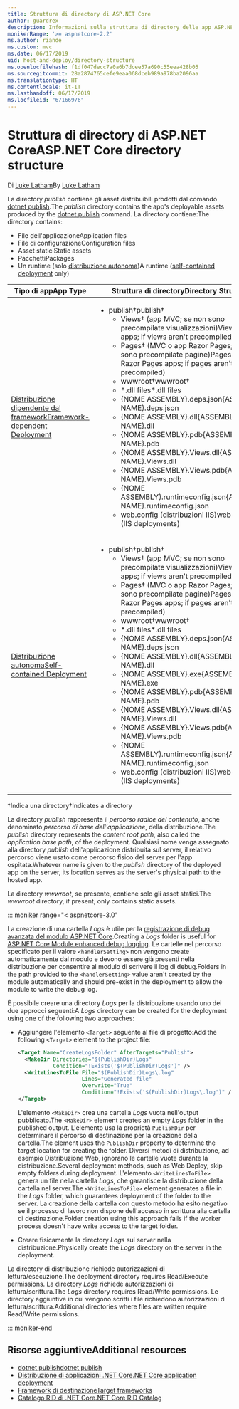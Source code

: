 ```yaml
---
title: Struttura di directory di ASP.NET Core
author: guardrex
description: Informazioni sulla struttura di directory delle app ASP.NET Core pubblicate.
monikerRange: '>= aspnetcore-2.2'
ms.author: riande
ms.custom: mvc
ms.date: 06/17/2019
uid: host-and-deploy/directory-structure
ms.openlocfilehash: f1df047decc7a0a6b7dcee57a690c55eea428b05
ms.sourcegitcommit: 28a2874765cefe9eaa068dceb989a978ba2096aa
ms.translationtype: HT
ms.contentlocale: it-IT
ms.lasthandoff: 06/17/2019
ms.locfileid: "67166976"
---
```

# <a name="aspnet-core-directory-structure"></a><span data-ttu-id="7733c-103">Struttura di directory di ASP.NET Core</span><span class="sxs-lookup"><span data-stu-id="7733c-103">ASP.NET Core directory structure</span></span>

<span data-ttu-id="7733c-104">Di [Luke Latham](https://github.com/guardrex)</span><span class="sxs-lookup"><span data-stu-id="7733c-104">By [Luke Latham](https://github.com/guardrex)</span></span>

<span data-ttu-id="7733c-105">La directory *publish* contiene gli asset distribuibili prodotti dal comando [dotnet publish](/dotnet/core/tools/dotnet-publish).</span><span class="sxs-lookup"><span data-stu-id="7733c-105">The *publish* directory contains the app's deployable assets produced by the [dotnet publish](/dotnet/core/tools/dotnet-publish) command.</span></span> <span data-ttu-id="7733c-106">La directory contiene:</span><span class="sxs-lookup"><span data-stu-id="7733c-106">The directory contains:</span></span>

* <span data-ttu-id="7733c-107">File dell'applicazione</span><span class="sxs-lookup"><span data-stu-id="7733c-107">Application files</span></span>
* <span data-ttu-id="7733c-108">File di configurazione</span><span class="sxs-lookup"><span data-stu-id="7733c-108">Configuration files</span></span>
* <span data-ttu-id="7733c-109">Asset statici</span><span class="sxs-lookup"><span data-stu-id="7733c-109">Static assets</span></span>
* <span data-ttu-id="7733c-110">Pacchetti</span><span class="sxs-lookup"><span data-stu-id="7733c-110">Packages</span></span>
* <span data-ttu-id="7733c-111">Un runtime (solo [distribuzione autonoma](/dotnet/core/deploying/#self-contained-deployments-scd))</span><span class="sxs-lookup"><span data-stu-id="7733c-111">A runtime ([self-contained deployment](/dotnet/core/deploying/#self-contained-deployments-scd) only)</span></span>

| <span data-ttu-id="7733c-112">Tipo di app</span><span class="sxs-lookup"><span data-stu-id="7733c-112">App Type</span></span> | <span data-ttu-id="7733c-113">Struttura di directory</span><span class="sxs-lookup"><span data-stu-id="7733c-113">Directory Structure</span></span> |
| -------- | ------------------- |
| [<span data-ttu-id="7733c-114">Distribuzione dipendente dal framework</span><span class="sxs-lookup"><span data-stu-id="7733c-114">Framework-dependent Deployment</span></span>](/dotnet/core/deploying/#framework-dependent-deployments-fdd) | <ul><li><span data-ttu-id="7733c-115">publish&dagger;</span><span class="sxs-lookup"><span data-stu-id="7733c-115">publish&dagger;</span></span><ul><li><span data-ttu-id="7733c-116">Views&dagger; (app MVC; se non sono precompilate visualizzazioni)</span><span class="sxs-lookup"><span data-stu-id="7733c-116">Views&dagger; (MVC apps; if views aren't precompiled)</span></span></li><li><span data-ttu-id="7733c-117">Pages&dagger; (MVC o app Razor Pages; se non sono precompilate pagine)</span><span class="sxs-lookup"><span data-stu-id="7733c-117">Pages&dagger; (MVC or Razor Pages apps; if pages aren't precompiled)</span></span></li><li><span data-ttu-id="7733c-118">wwwroot&dagger;</span><span class="sxs-lookup"><span data-stu-id="7733c-118">wwwroot&dagger;</span></span></li><li><span data-ttu-id="7733c-119">\*\.dll files</span><span class="sxs-lookup"><span data-stu-id="7733c-119">\*\.dll files</span></span></li><li><span data-ttu-id="7733c-120">{NOME ASSEMBLY}.deps.json</span><span class="sxs-lookup"><span data-stu-id="7733c-120">{ASSEMBLY NAME}.deps.json</span></span></li><li><span data-ttu-id="7733c-121">{NOME ASSEMBLY}.dll</span><span class="sxs-lookup"><span data-stu-id="7733c-121">{ASSEMBLY NAME}.dll</span></span></li><li><span data-ttu-id="7733c-122">{NOME ASSEMBLY}.pdb</span><span class="sxs-lookup"><span data-stu-id="7733c-122">{ASSEMBLY NAME}.pdb</span></span></li><li><span data-ttu-id="7733c-123">{NOME ASSEMBLY}.Views.dll</span><span class="sxs-lookup"><span data-stu-id="7733c-123">{ASSEMBLY NAME}.Views.dll</span></span></li><li><span data-ttu-id="7733c-124">{NOME ASSEMBLY}.Views.pdb</span><span class="sxs-lookup"><span data-stu-id="7733c-124">{ASSEMBLY NAME}.Views.pdb</span></span></li><li><span data-ttu-id="7733c-125">{NOME ASSEMBLY}.runtimeconfig.json</span><span class="sxs-lookup"><span data-stu-id="7733c-125">{ASSEMBLY NAME}.runtimeconfig.json</span></span></li><li><span data-ttu-id="7733c-126">web.config (distribuzioni IIS)</span><span class="sxs-lookup"><span data-stu-id="7733c-126">web.config (IIS deployments)</span></span></li></ul></li></ul> |
| [<span data-ttu-id="7733c-127">Distribuzione autonoma</span><span class="sxs-lookup"><span data-stu-id="7733c-127">Self-contained Deployment</span></span>](/dotnet/core/deploying/#self-contained-deployments-scd) | <ul><li><span data-ttu-id="7733c-128">publish&dagger;</span><span class="sxs-lookup"><span data-stu-id="7733c-128">publish&dagger;</span></span><ul><li><span data-ttu-id="7733c-129">Views&dagger; (app MVC; se non sono precompilate visualizzazioni)</span><span class="sxs-lookup"><span data-stu-id="7733c-129">Views&dagger; (MVC apps; if views aren't precompiled)</span></span></li><li><span data-ttu-id="7733c-130">Pages&dagger; (MVC o app Razor Pages; se non sono precompilate pagine)</span><span class="sxs-lookup"><span data-stu-id="7733c-130">Pages&dagger; (MVC or Razor Pages apps; if pages aren't precompiled)</span></span></li><li><span data-ttu-id="7733c-131">wwwroot&dagger;</span><span class="sxs-lookup"><span data-stu-id="7733c-131">wwwroot&dagger;</span></span></li><li><span data-ttu-id="7733c-132">\*.dll files</span><span class="sxs-lookup"><span data-stu-id="7733c-132">\*.dll files</span></span></li><li><span data-ttu-id="7733c-133">{NOME ASSEMBLY}.deps.json</span><span class="sxs-lookup"><span data-stu-id="7733c-133">{ASSEMBLY NAME}.deps.json</span></span></li><li><span data-ttu-id="7733c-134">{NOME ASSEMBLY}.dll</span><span class="sxs-lookup"><span data-stu-id="7733c-134">{ASSEMBLY NAME}.dll</span></span></li><li><span data-ttu-id="7733c-135">{NOME ASSEMBLY}.exe</span><span class="sxs-lookup"><span data-stu-id="7733c-135">{ASSEMBLY NAME}.exe</span></span></li><li><span data-ttu-id="7733c-136">{NOME ASSEMBLY}.pdb</span><span class="sxs-lookup"><span data-stu-id="7733c-136">{ASSEMBLY NAME}.pdb</span></span></li><li><span data-ttu-id="7733c-137">{NOME ASSEMBLY}.Views.dll</span><span class="sxs-lookup"><span data-stu-id="7733c-137">{ASSEMBLY NAME}.Views.dll</span></span></li><li><span data-ttu-id="7733c-138">{NOME ASSEMBLY}.Views.pdb</span><span class="sxs-lookup"><span data-stu-id="7733c-138">{ASSEMBLY NAME}.Views.pdb</span></span></li><li><span data-ttu-id="7733c-139">{NOME ASSEMBLY}.runtimeconfig.json</span><span class="sxs-lookup"><span data-stu-id="7733c-139">{ASSEMBLY NAME}.runtimeconfig.json</span></span></li><li><span data-ttu-id="7733c-140">web.config (distribuzioni IIS)</span><span class="sxs-lookup"><span data-stu-id="7733c-140">web.config (IIS deployments)</span></span></li></ul></li></ul> |

<span data-ttu-id="7733c-141">&dagger;Indica una directory</span><span class="sxs-lookup"><span data-stu-id="7733c-141">&dagger;Indicates a directory</span></span>

<span data-ttu-id="7733c-142">La directory *publish* rappresenta il *percorso radice del contenuto*, anche denominato *percorso di base dell'applicazione*, della distribuzione.</span><span class="sxs-lookup"><span data-stu-id="7733c-142">The *publish* directory represents the *content root path*, also called the *application base path*, of the deployment.</span></span> <span data-ttu-id="7733c-143">Qualsiasi nome venga assegnato alla directory *publish* dell'applicazione distribuita sul server, il relativo percorso viene usato come percorso fisico del server per l'app ospitata.</span><span class="sxs-lookup"><span data-stu-id="7733c-143">Whatever name is given to the *publish* directory of the deployed app on the server, its location serves as the server's physical path to the hosted app.</span></span>

<span data-ttu-id="7733c-144">La directory *wwwroot*, se presente, contiene solo gli asset statici.</span><span class="sxs-lookup"><span data-stu-id="7733c-144">The *wwwroot* directory, if present, only contains static assets.</span></span>

::: moniker range="< aspnetcore-3.0"

<span data-ttu-id="7733c-145">La creazione di una cartella *Logs* è utile per la [registrazione di debug avanzata del modulo ASP.NET Core](xref:host-and-deploy/aspnet-core-module#enhanced-diagnostic-logs).</span><span class="sxs-lookup"><span data-stu-id="7733c-145">Creating a *Logs* folder is useful for [ASP.NET Core Module enhanced debug logging](xref:host-and-deploy/aspnet-core-module#enhanced-diagnostic-logs).</span></span> <span data-ttu-id="7733c-146">Le cartelle nel percorso specificato per il valore `<handlerSetting>` non vengono create automaticamente dal modulo e devono essere già presenti nella distribuzione per consentire al modulo di scrivere il log di debug.</span><span class="sxs-lookup"><span data-stu-id="7733c-146">Folders in the path provided to the `<handlerSetting>` value aren't created by the module automatically and should pre-exist in the deployment to allow the module to write the debug log.</span></span>

<span data-ttu-id="7733c-147">È possibile creare una directory *Logs* per la distribuzione usando uno dei due approcci seguenti:</span><span class="sxs-lookup"><span data-stu-id="7733c-147">A *Logs* directory can be created for the deployment using one of the following two approaches:</span></span>

* <span data-ttu-id="7733c-148">Aggiungere l'elemento `<Target>` seguente al file di progetto:</span><span class="sxs-lookup"><span data-stu-id="7733c-148">Add the following `<Target>` element to the project file:</span></span>

   ```xml
   <Target Name="CreateLogsFolder" AfterTargets="Publish">
     <MakeDir Directories="$(PublishDir)Logs" 
              Condition="!Exists('$(PublishDir)Logs')" />
     <WriteLinesToFile File="$(PublishDir)Logs\.log" 
                       Lines="Generated file" 
                       Overwrite="True" 
                       Condition="!Exists('$(PublishDir)Logs\.log')" />
   </Target>
   ```

   <span data-ttu-id="7733c-149">L'elemento `<MakeDir>` crea una cartella *Logs* vuota nell'output pubblicato.</span><span class="sxs-lookup"><span data-stu-id="7733c-149">The `<MakeDir>` element creates an empty *Logs* folder in the published output.</span></span> <span data-ttu-id="7733c-150">L'elemento usa la proprietà `PublishDir` per determinare il percorso di destinazione per la creazione della cartella.</span><span class="sxs-lookup"><span data-stu-id="7733c-150">The element uses the `PublishDir` property to determine the target location for creating the folder.</span></span> <span data-ttu-id="7733c-151">Diversi metodi di distribuzione, ad esempio Distribuzione Web, ignorano le cartelle vuote durante la distribuzione.</span><span class="sxs-lookup"><span data-stu-id="7733c-151">Several deployment methods, such as Web Deploy, skip empty folders during deployment.</span></span> <span data-ttu-id="7733c-152">L'elemento `<WriteLinesToFile>` genera un file nella cartella *Logs*, che garantisce la distribuzione della cartella nel server.</span><span class="sxs-lookup"><span data-stu-id="7733c-152">The `<WriteLinesToFile>` element generates a file in the *Logs* folder, which guarantees deployment of the folder to the server.</span></span> <span data-ttu-id="7733c-153">La creazione della cartella con questo metodo ha esito negativo se il processo di lavoro non dispone dell'accesso in scrittura alla cartella di destinazione.</span><span class="sxs-lookup"><span data-stu-id="7733c-153">Folder creation using this approach fails if the worker process doesn't have write access to the target folder.</span></span>

* <span data-ttu-id="7733c-154">Creare fisicamente la directory *Logs* sul server nella distribuzione.</span><span class="sxs-lookup"><span data-stu-id="7733c-154">Physically create the *Logs* directory on the server in the deployment.</span></span>

<span data-ttu-id="7733c-155">La directory di distribuzione richiede autorizzazioni di lettura/esecuzione.</span><span class="sxs-lookup"><span data-stu-id="7733c-155">The deployment directory requires Read/Execute permissions.</span></span> <span data-ttu-id="7733c-156">La directory *Logs* richiede autorizzazioni di lettura/scrittura.</span><span class="sxs-lookup"><span data-stu-id="7733c-156">The *Logs* directory requires Read/Write permissions.</span></span> <span data-ttu-id="7733c-157">Le directory aggiuntive in cui vengono scritti i file richiedono autorizzazioni di lettura/scrittura.</span><span class="sxs-lookup"><span data-stu-id="7733c-157">Additional directories where files are written require Read/Write permissions.</span></span>

::: moniker-end

## <a name="additional-resources"></a><span data-ttu-id="7733c-158">Risorse aggiuntive</span><span class="sxs-lookup"><span data-stu-id="7733c-158">Additional resources</span></span>

* [<span data-ttu-id="7733c-159">dotnet publish</span><span class="sxs-lookup"><span data-stu-id="7733c-159">dotnet publish</span></span>](/dotnet/core/tools/dotnet-publish)
* [<span data-ttu-id="7733c-160">Distribuzione di applicazioni .NET Core</span><span class="sxs-lookup"><span data-stu-id="7733c-160">.NET Core application deployment</span></span>](/dotnet/core/deploying/)
* [<span data-ttu-id="7733c-161">Framework di destinazione</span><span class="sxs-lookup"><span data-stu-id="7733c-161">Target frameworks</span></span>](/dotnet/standard/frameworks)
* [<span data-ttu-id="7733c-162">Catalogo RID di .NET Core</span><span class="sxs-lookup"><span data-stu-id="7733c-162">.NET Core RID Catalog</span></span>](/dotnet/core/rid-catalog)
